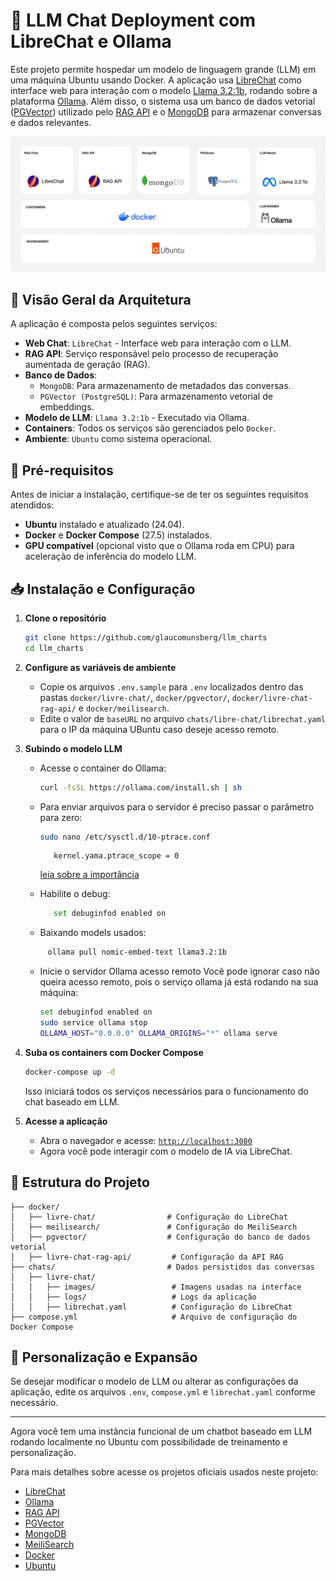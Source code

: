 # 🚀 LLM Chat Deployment com LibreChat e Ollama

Este projeto permite hospedar um modelo de linguagem grande (LLM) em uma máquina Ubuntu usando Docker. A aplicação usa [LibreChat](https://www.librechat.ai/) como interface web para interação com o modelo [Llama 3.2:1b](https://ollama.com/library/llama3.2:1b), rodando sobre a plataforma [Ollama](https://ollama.com/). Além disso, o sistema usa um banco de dados vetorial ([PGVector](https://github.com/pgvector/pgvector)) utilizado pelo [RAG API](https://github.com/danny-avila/rag_api) e o [MongoDB](https://hub.docker.com/_/mongo) para armazenar conversas e dados relevantes.

![sistem_design](/data/docs/system_design.png)

## 📌 Visão Geral da Arquitetura

A aplicação é composta pelos seguintes serviços:

- **Web Chat**: `LibreChat` - Interface web para interação com o LLM.
- **RAG API**: Serviço responsável pelo processo de recuperação aumentada de geração (RAG).
- **Banco de Dados**:
  - `MongoDB`: Para armazenamento de metadados das conversas.
  - `PGVector (PostgreSQL)`: Para armazenamento vetorial de embeddings.
- **Modelo de LLM**: `Llama 3.2:1b` - Executado via Ollama.
- **Containers**: Todos os serviços são gerenciados pelo `Docker`.
- **Ambiente**: `Ubuntu` como sistema operacional.

## 🔧 Pré-requisitos

Antes de iniciar a instalação, certifique-se de ter os seguintes requisitos atendidos:

- **Ubuntu** instalado e atualizado (24.04).
- **Docker** e **Docker Compose** (27.5) instalados.
- **GPU compatível** (opcional visto que o Ollama roda em CPU) para aceleração de inferência do modelo LLM.

## 📥 Instalação e Configuração

1. **Clone o repositório**
   ```bash
   git clone https://github.com/glaucomunsberg/llm_charts
   cd llm_charts
   ```

2. **Configure as variáveis de ambiente**
   - Copie os arquivos `.env.sample` para `.env` localizados dentro das pastas `docker/livre-chat/`, `docker/pgvector/`, `docker/livre-chat-rag-api/` e `docker/meilisearch`.
   - Edite o valor de `baseURL` no arquivo `chats/libre-chat/librechat.yaml` para o IP da máquina UBuntu caso deseje acesso remoto.

3. **Subindo o modelo LLM**

   - Acesse o container do Ollama:
     ```bash
     curl -fsSL https://ollama.com/install.sh | sh
     ```
   
   - Para enviar arquivos para o servidor é preciso passar o parâmetro para zero:
     ```bash
     sudo nano /etc/sysctl.d/10-ptrace.conf
     ```
     ```text
        kernel.yama.ptrace_scope = 0
     ```
     [leia sobre a importância](https://docs.linaroforge.com/24.0.5/html/forge/general_troubleshooting_appendix/attaching/system_not_connecting_debuggers_fedora_ubuntu.html)
   
   - Habilite o debug: 
     ```bash
        set debuginfod enabled on
     ```

   - Baixando models usados:
   ```bash
        ollama pull nomic-embed-text llama3.2:1b
   ```

   - Inicie o servidor Ollama acesso remoto Você pode ignorar caso não queira acesso remoto, pois o serviço ollama já está rodando na sua máquina: 
     ```bash
     set debuginfod enabled on
     sudo service ollama stop
     OLLAMA_HOST="0.0.0.0" OLLAMA_ORIGINS="*" ollama serve
     ```

4. **Suba os containers com Docker Compose**
   ```bash
   docker-compose up -d
   ```
   Isso iniciará todos os serviços necessários para o funcionamento do chat baseado em LLM.


5. **Acesse a aplicação**
   - Abra o navegador e acesse: [`http://localhost:3080`](http://localhost:3080)
   - Agora você pode interagir com o modelo de IA via LibreChat.

## 📂 Estrutura do Projeto

```
├── docker/
│   ├── livre-chat/                # Configuração do LibreChat
│   ├── meilisearch/               # Configuração do MeiliSearch
│   ├── pgvector/                  # Configuração do banco de dados vetorial
│   ├── livre-chat-rag-api/         # Configuração da API RAG
├── chats/                         # Dados persistidos das conversas
│   ├── livre-chat/
│   │   ├── images/                 # Imagens usadas na interface
│   │   ├── logs/                   # Logs da aplicação
│   │   ├── librechat.yaml          # Configuração do LibreChat
├── compose.yml                     # Arquivo de configuração do Docker Compose
```

## 🤖 Personalização e Expansão

Se desejar modificar o modelo de LLM ou alterar as configurações da aplicação, edite os arquivos `.env`, `compose.yml` e `librechat.yaml` conforme necessário.

---

Agora você tem uma instância funcional de um chatbot baseado em LLM rodando localmente no Ubuntu com possibilidade de treinamento e personalização. 

Para mais detalhes sobre acesse os projetos oficiais usados neste projeto:

- [LibreChat](https://www.librechat.ai/)
- [Ollama](https://ollama.com/)
- [RAG API](https://github.com/danny-avila/rag_api)
- [PGVector](https://github.com/pgvector/pgvector)
- [MongoDB](https://hub.docker.com/_/mongo)
- [MeiliSearch](https://www.meilisearch.com/)
- [Docker](https://www.docker.com/)
- [Ubuntu](https://ubuntu.com/)
